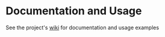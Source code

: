 # Documentation and Usage
See the project's [wiki](https://github.com/scottgoetz/ansible/wiki) for documentation and usage examples

